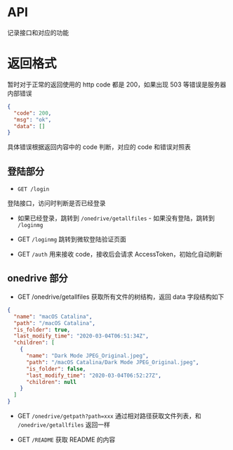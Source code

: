 # API

记录接口和对应的功能

# 返回格式

暂时对于正常的返回使用的 http code 都是 200，如果出现 503 等错误是服务器内部错误

```json
{
  "code": 200,
  "msg": "ok",
  "data": []
}
```

具体错误根据返回内容中的 code 判断，对应的 code 和错误对照表

## 登陆部分

- `GET /login`

登陆接口，访问时判断是否已经登录  
 - 如果已经登录，跳转到 `/onedrive/getallfiles` - 如果没有登陆，跳转到 `/loginmg`

- GET `/loginmg`
  跳转到微软登陆验证页面

- GET `/auth`
  用来接收 code，接收后会请求 AccessToken，初始化自动刷新

## onedrive 部分

- GET /onedrive/getallfiles
  获取所有文件的树结构，返回 data 字段结构如下

```json
{
  "name": "macOS Catalina",
  "path": "/macOS Catalina",
  "is_folder": true,
  "last_modify_time": "2020-03-04T06:51:34Z",
  "children": [
    {
      "name": "Dark Mode JPEG_Original.jpeg",
      "path": "/macOS Catalina/Dark Mode JPEG_Original.jpeg",
      "is_folder": false,
      "last_modify_time": "2020-03-04T06:52:27Z",
      "children": null
    }
  ]
}
```

- GET `/onedrive/getpath?path=xxx`
  通过相对路径获取文件列表，和 `/onedrive/getallfiles` 返回一样

- GET `/README`
获取 README 的内容